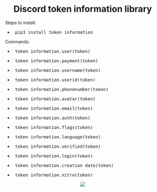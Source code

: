 <h1 align="center">
  Discord token information library
</h1>

Steps to install:
- <pre> pip3 install token_information </pre>

Commands:
- <pre> token_information.user(token) </pre>
- <pre> token_information.payment(token) </pre>
- <pre> token_information.username(token) </pre>
- <pre> token_information.userid(token) </pre>
- <pre> token_information.phonenumber(token) </pre>
- <pre> token_information.avatar(token) </pre>
- <pre> token_information.email(token) </pre>
- <pre> token_information.auth(token) </pre>
- <pre> token_information.flags(token) </pre>
- <pre> token_information.language(token) </pre>
- <pre> token_information.verified(token) </pre>
- <pre> token_information.login(token) </pre>
- <pre> token_information.creation_date(token) </pre>
- <pre> token_information.nitro(token) </pre>

<div align="center">
  <a href="https://github.com/spy404/">
    <img src="http://ForTheBadge.com/images/badges/made-with-python.svg" />
  </a>
</div>